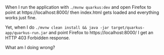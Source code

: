 
When I run the application with `./mvnw quarkus:dev` and open Firefox to point at https://localhost:8000/ then index.html gets loaded and everything works just fine.

Yet, when I do `./mvnw clean install && java -jar target/quarkus-app/quarkus-run.jar` and point Firefox to https://localhost:8000/ I get an HTTP 403 Forbidden response.

What am I doing wrong?

